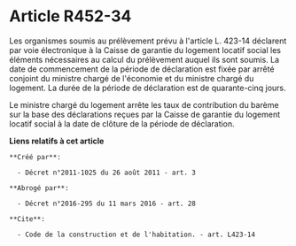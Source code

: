 # Article R452-34

Les organismes soumis au prélèvement prévu à l'article L. 423-14 déclarent par voie électronique à la Caisse de garantie du
logement locatif social les éléments nécessaires au calcul du prélèvement auquel ils sont soumis. La date de commencement de
la période de déclaration est fixée par arrêté conjoint du ministre chargé de l'économie et du ministre chargé du logement.
La durée de la période de déclaration est de quarante-cinq jours. 

Le ministre chargé du logement arrête les taux de contribution du barème sur la base des déclarations reçues par la Caisse de
garantie du logement locatif social à la date de clôture de la période de déclaration.

**Liens relatifs à cet article**

	**Créé par**:

	  - Décret n°2011-1025 du 26 août 2011 - art. 3

	**Abrogé par**:

	  - Décret n°2016-295 du 11 mars 2016 - art. 28

	**Cite**:

	  - Code de la construction et de l'habitation. - art. L423-14
